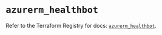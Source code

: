 # `azurerm_healthbot`

Refer to the Terraform Registry for docs: [`azurerm_healthbot`](https://registry.terraform.io/providers/hashicorp/azurerm/4.44.0/docs/resources/healthbot).
